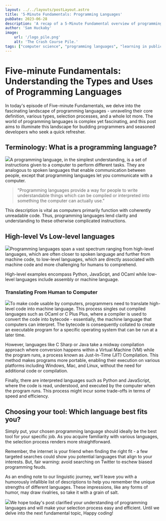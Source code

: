```yaml
---
layout: ../../layouts/postLayout.astro
title: '5-Minute Fundamentals: Programming Languages'
pubDate: 2023-06-28
description: 'A recap of a 5-Minute Fundamental overview of programming languages.'
author: 'Sam Huckaby'
image:
    url: '/logo_pile.png' 
    alt: 'The Crash Course Pile.'
tags: ["computer science", "programming languages", "learning in public"]
---
```


# Five-minute Fundamentals: Understanding the Types and Uses of Programming Languages

In today's episode of Five-minute Fundamentals, we delve into the fascinating landscape of programming languages - unraveling their core definition, various types, selection processes, and a whole lot more. The world of programming languages is complex yet fascinating, and this post aims to illuminate this landscape for budding programmers and seasoned developers who seek a quick refresher.

## Terminology: What is a programming language?

![](https://cdn.videotap.com/z2n9PQUV2H5I0PWxEyQh-23.72.png)A programming language, in the simplest understanding, is a set of instructions given to a computer to perform different tasks. They are analogous to spoken languages that enable communication between people, except that programming languages let you communicate with a computer.

> "Programming languages provide a way for people to write understandable things which can be compiled or interpreted into something the computer can actually use."

This description is vital as computers primarily function with coherently unreadable code. Thus, programming languages lend clarity and understanding to these otherwise complicated instructions.

## High-level Vs Low-level languages

![](https://cdn.videotap.com/tfeb2Jn82vcN9oRSnT5S-92.37.png)Programming languages span a vast spectrum ranging from high-level languages, which are often closer to spoken language and further from machine code, to low-level languages, which are directly associated with machine code and more challenging for humans to comprehend.

High-level examples encompass Python, JavaScipt, and OCaml while low-level languages include assembly or machine language.

### Translating From Human to Computer

![](https://cdn.videotap.com/5WxkJgzONa427mYsCQR7-200.97.png)To make code usable by computers, programmers need to translate high-level code into machine language. This process singles out compiled languages such as OCaml or C Plus Plus, where a compiler is used to convert the code into bytecode - essentially, the machine language that computers can interpret. The bytecode is consequently collated to create an executable program for a specific operating system that can be run at a later time.

However, languages like C Sharp or Java take a midway compilation approach where conversion happens within a Virtual Machine (VM) while the program runs, a process known as Just-In-Time (JIT) Compilation. This method makes programs more portable, enabling their execution on various platforms including Windows, Mac, and Linux, without the need for additional code or compilation.

Finally, there are interpreted languages such as Python and JavaScript, where the code is read, understood, and executed by the computer when the program runs. This process might incur some trade-offs in terms of speed and efficiency.

## Choosing your tool: Which language best fits you?

Simply put, your chosen programming language should ideally be the best tool for your specific job. As you acquire familiarity with various languages, the selection process renders more straightforward.

Remember, the internet is your friend when finding the right fit - a few targeted searches could show you potential languages that align to your interests. But, fair warning: avoid searching on Twitter to eschew biased programming feuds.

As an ending note to our linguistic journey, we'll leave you with a humorously infallible list of descriptions to help you remember the unique strengths of different languages. These impressions, like any forms of humor, may draw rivalries, so take it with a grain of salt.

![](https://cdn.videotap.com/ZwtYQ70Pm4mzazqUwXqg-278.77.png)We hope today's post clarified your understanding of programming languages and will make your selection process easy and efficient. Until we delve into the next fundamental topic, Happy coding!
